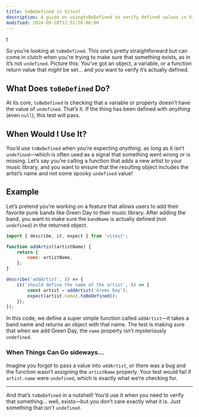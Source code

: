 ```yaml
---
title: toBeDefined in Vitest
description: A guide on usingtoBeDefined to verify defined values in Vitest.
modified: 2024-09-28T12:51:56-06:00
---
```


t

So you’re looking at `toBeDefined`. This one’s pretty straightforward but can come in clutch when you're trying to make sure that something exists, as in it’s not `undefined`. Picture this: You’ve got an object, a variable, or a function return value that _might_ be set… and you want to verify it’s actually defined.

## What Does `toBeDefined` Do?

At its core, `toBeDefined` is checking that a variable or property doesn’t have the value of `undefined`. That’s it. If the thing has been defined with _anything_ (even `null`), this test will pass.

## When Would I Use It?

You’d use `toBeDefined` when you’re expecting _anything_, as long as it isn’t `undefined`—which is often used as a signal that something went wrong or is missing. Let’s say you’re calling a function that adds a new artist to your music library, and you want to ensure that the resulting object includes the artist’s name and not some spooky `undefined` value!

## Example

Let’s pretend you’re working on a feature that allows users to add their favorite punk bands like Green Day to their music library. After adding the band, you want to make sure the `bandName` is actually defined (not `undefined`) in the returned object.

```javascript
import { describe, it, expect } from 'vitest';

function addArtist(artistName) {
	return {
		name: artistName,
	};
}

describe('addArtist', () => {
	it('should define the name of the artist', () => {
		const artist = addArtist('Green Day');
		expect(artist.name).toBeDefined();
	});
});
```

In this code, we define a super simple function called `addArtist`—it takes a band name and returns an object with that name. The test is making sure that when we add Green Day, the `name` property isn’t mysteriously `undefined`.

### When Things Can Go sideways…

Imagine you forgot to pass a value into `addArtist`, or there was a bug and the function wasn’t assigning the `artistName` properly. Your test would fail if `artist.name` were `undefined`, which is exactly what we’re checking for.

---

And that’s `toBeDefined` in a nutshell! You’d use it when you need to verify that something… well, exists—but you don’t care exactly what it is. Just something that isn't `undefined`.
